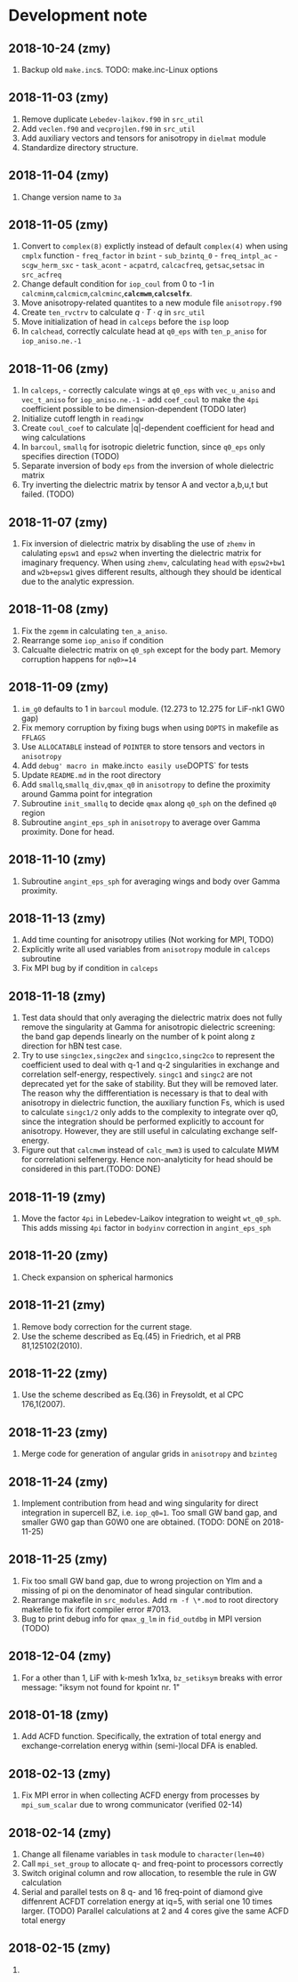 # Development note

## 2018-10-24 (zmy)

  1. Backup old `make.inc`s. TODO: make.inc-Linux options

## 2018-11-03 (zmy)

  1. Remove duplicate `Lebedev-laikov.f90` in `src_util`
  2. Add `veclen.f90` and `vecprojlen.f90` in `src_util`
  3. Add auxiliary vectors and tensors for anisotropy in `dielmat` module
  4. Standardize directory structure.
  
## 2018-11-04 (zmy)

  1. Change version name to `3a`

## 2018-11-05 (zmy)

  1. Convert to `complex(8)` explictly instead of default `complex(4)` when using `cmplx` function
    - `freq_factor` in `bzint`
    - `sub_bzintq_0`
    - `freq_intpl_ac`
    - `scgw_herm_sxc`
    - `task_acont`
    - `acpatrd`, `calcacfreq`, `getsac`,`setsac` in `src_acfreq`
  2. Change default condition for `iop_coul` from 0 to -1 in `calcminm`,`calcmicm`,`calcminc`,**`calcmwm`**,**`calcselfx`**.
  3. Move anisotropy-related quantites to a new module file `anisotropy.f90`
  4. Create `ten_rvctrv` to calculate $q\cdot T\cdot q$ in `src_util`
  5. Move initialization of head in `calceps` before the `isp` loop
  6. In `calchead`, correctly calculate head at `q0_eps` with `ten_p_aniso` for `iop_aniso.ne.-1`

## 2018-11-06 (zmy)

  1. In `calceps`, 
    - correctly calculate wings at `q0_eps` with `vec_u_aniso` and `vec_t_aniso` for `iop_aniso.ne.-1`
    - add `coef_coul` to make the `4pi` coefficient possible to be dimension-dependent (TODO later)
  2. Initialize cutoff length in `readingw`
  3. Create `coul_coef` to calculate |q|-dependent coefficient for head and wing calculations
  4. In `barcoul`, `smallq` for isotropic dieletric function, since `q0_eps` only specifies direction (TODO)
  5. Separate inversion of body `eps` from the inversion of whole dielectric matrix
  6. Try inverting the dielectric matrix by tensor A and vector a,b,u,t but failed. (TODO)

## 2018-11-07 (zmy)

  1. Fix inversion of dielectric matrix by disabling the use of `zhemv` in 
  calulating `epsw1` and `epsw2` when inverting the dielectric matrix for imaginary frequency.
  When using `zhemv`, calculating `head` with `epsw2+bw1` and `w2b+epsw1` gives different results,
  although they should be identical due to the analytic expression.

## 2018-11-08 (zmy)

  1. Fix the `zgemm` in calculating `ten_a_aniso`.
  2. Rearrange some `iop_aniso` if condition
  3. Calcualte dielectric matrix on `q0_sph` except for the body part. Memory corruption happens for `nq0>=14`

## 2018-11-09 (zmy)

  1. `im_g0` defaults to 1 in `barcoul` module. (12.273 to 12.275 for LiF-nk1 GW0 gap)
  2. Fix memory corruption by fixing bugs when using `DOPTS` in makefile as `FFLAGS`
  3. Use `ALLOCATABLE` instead of `POINTER` to store tensors and vectors in `anisotropy`
  4. Add `debug' macro in `make.inc` to easily use `DOPTS` for tests
  5. Update `README.md` in the root directory
  6. Add `smallq`,`smallq_div`,`qmax_q0` in `anisotropy` to define the proximity around Gamma point for integration
  7. Subroutine `init_smallq` to decide `qmax` along `q0_sph` on the defined `q0` region
  8. Subroutine `angint_eps_sph` in `anisotropy` to average over Gamma proximity. Done for head.

## 2018-11-10 (zmy)

  1. Subroutine `angint_eps_sph` for averaging wings and body over Gamma proximity.

## 2018-11-13 (zmy)

  1. Add time counting for anisotropy utilies (Not working for MPI, TODO)
  2. Explicitly write all used variables from `anisotropy` module in `calceps` subroutine
  3. Fix MPI bug by if condition in `calceps`

## 2018-11-18 (zmy)

  1. Test data should that only averaging the dielectric matrix does not fully remove the singularity at Gamma
  for anisotropic dielectric screening: the band gap depends linearly on the number of k point along z direction
  for hBN test case.
  2. Try to use `singc1ex,singc2ex` and `singc1co,singc2co` to represent the coefficient used to deal with q-1 
  and q-2 singularities in exchange and correlation self-energy, respectively. `singc1` and `singc2` are not 
  deprecated yet for the sake of stability. But they will be removed later.
  The reason why the diffferentiation is necessary is that to deal with anisotropy in dielectric function, 
  the auxiliary function Fs, which is used to calculate `singc1/2` only adds to the complexity to 
  integrate over q0, since the integration should be performed explicitly to account for anisotropy.
  However, they are still useful in calculating exchange self-energy.
  3. Figure out that `calcmwm` instead of `calc_mwm3` is used to calculate M*W*M for correlationi selfenergy.
  Hence non-analyticity for head should be considered in this part.(TODO: DONE)

## 2018-11-19 (zmy)

  1. Move the factor `4pi` in Lebedev-Laikov integration to weight `wt_q0_sph`.
  This adds missing `4pi` factor in `bodyinv` correction in `angint_eps_sph`

## 2018-11-20 (zmy)

  1. Check expansion on spherical harmonics

## 2018-11-21 (zmy)

  1. Remove body correction for the current stage.
  2. Use the scheme described as Eq.(45) in Friedrich, et al PRB 81,125102(2010).

## 2018-11-22 (zmy)

  1. Use the scheme described as Eq.(36) in Freysoldt, et al CPC 176,1(2007).

## 2018-11-23 (zmy)

  1. Merge code for generation of angular grids in `anisotropy` and `bzinteg`

## 2018-11-24 (zmy)

  1. Implement contribution from head and wing singularity for direct 
  integration in supercell BZ, i.e. `iop_q0=1`. Too small GW band gap, and
  smaller GW0 gap than G0W0 one are obtained. (TODO: DONE on 2018-11-25)

## 2018-11-25 (zmy)

  1. Fix too small GW band gap, due to wrong projection on Ylm and a missing
  of pi on the denominator of head singular contribution.
  2. Rearrange makefile in `src_modules`. Add `rm -f \*.mod` to root directory
  makefile to fix ifort compiler error #7013.
  3. Bug to print debug info for `qmax_g_lm` in `fid_outdbg` in MPI version (TODO)

## 2018-12-04 (zmy)

  1. For a other than 1, LiF with k-mesh 1x1xa, `bz_setiksym` breaks with error message: 
  "iksym not found for kpoint nr. 1"

## 2018-01-18 (zmy)
  1. Add ACFD function. Specifically, the extration of total energy and exchange-correlation 
  eneryg within (semi-)local DFA is enabled.

## 2018-02-13 (zmy)
  1. Fix MPI error in when collecting ACFD energy from processes by `mpi_sum_scalar`
  due to wrong communicator (verified 02-14)

## 2018-02-14 (zmy)
  1. Change all filename variables in `task` module to `character(len=40)`
  2. Call `mpi_set_group` to allocate q- and freq-point to processors correctly
  3. Switch original column and row allocation, to resemble the rule in GW calculation
  4. Serial and parallel tests on 8 q- and 16 freq-point of diamond give diffenrent ACFDT
  correlation energy at iq=5, with serial one 10 times larger. (TODO)
  Parallel calculations at 2 and 4 cores give the same ACFD total energy 

## 2018-02-15 (zmy)
  1. 
